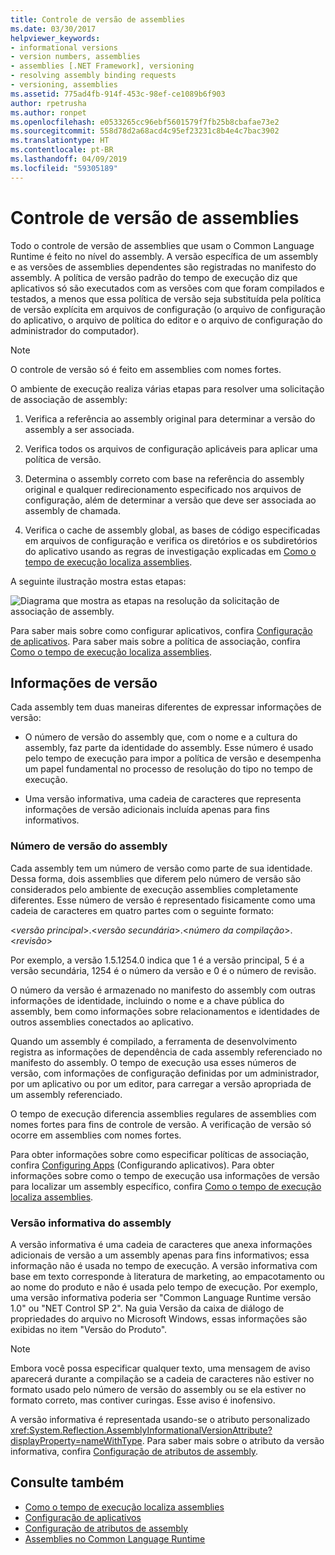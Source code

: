 ```yaml
---
title: Controle de versão de assemblies
ms.date: 03/30/2017
helpviewer_keywords:
- informational versions
- version numbers, assemblies
- assemblies [.NET Framework], versioning
- resolving assembly binding requests
- versioning, assemblies
ms.assetid: 775ad4fb-914f-453c-98ef-ce1089b6f903
author: rpetrusha
ms.author: ronpet
ms.openlocfilehash: e0533265cc96ebf5601579f7fb25b8cbafae73e2
ms.sourcegitcommit: 558d78d2a68acd4c95ef23231c8b4e4c7bac3902
ms.translationtype: HT
ms.contentlocale: pt-BR
ms.lasthandoff: 04/09/2019
ms.locfileid: "59305189"
---
```

# <a name="assembly-versioning"></a>Controle de versão de assemblies
Todo o controle de versão de assemblies que usam o Common Language Runtime é feito no nível do assembly. A versão específica de um assembly e as versões de assemblies dependentes são registradas no manifesto do assembly. A política de versão padrão do tempo de execução diz que aplicativos só são executados com as versões com que foram compilados e testados, a menos que essa política de versão seja substituída pela política de versão explícita em arquivos de configuração (o arquivo de configuração do aplicativo, o arquivo de política do editor e o arquivo de configuração do administrador do computador).  
  
> [!NOTE]
>  O controle de versão só é feito em assemblies com nomes fortes.  
  
 O ambiente de execução realiza várias etapas para resolver uma solicitação de associação de assembly:  
  
1. Verifica a referência ao assembly original para determinar a versão do assembly a ser associada.  
  
2. Verifica todos os arquivos de configuração aplicáveis para aplicar uma política de versão.  
  
3. Determina o assembly correto com base na referência do assembly original e qualquer redirecionamento especificado nos arquivos de configuração, além de determinar a versão que deve ser associada ao assembly de chamada.  
  
4. Verifica o cache de assembly global, as bases de código especificadas em arquivos de configuração e verifica os diretórios e os subdiretórios do aplicativo usando as regras de investigação explicadas em [Como o tempo de execução localiza assemblies](../../../docs/framework/deployment/how-the-runtime-locates-assemblies.md).  
  
 A seguinte ilustração mostra estas etapas:  
  
 ![Diagrama que mostra as etapas na resolução da solicitação de associação de assembly.](./media/assembly-versioning/resolve-assembly-binding-request.gif)
  
 Para saber mais sobre como configurar aplicativos, confira [Configuração de aplicativos](../../../docs/framework/configure-apps/index.md). Para saber mais sobre a política de associação, confira [Como o tempo de execução localiza assemblies](../../../docs/framework/deployment/how-the-runtime-locates-assemblies.md).  
  
## <a name="version-information"></a>Informações de versão  
 Cada assembly tem duas maneiras diferentes de expressar informações de versão:  
  
-   O número de versão do assembly que, com o nome e a cultura do assembly, faz parte da identidade do assembly. Esse número é usado pelo tempo de execução para impor a política de versão e desempenha um papel fundamental no processo de resolução do tipo no tempo de execução.  
  
-   Uma versão informativa, uma cadeia de caracteres que representa informações de versão adicionais incluída apenas para fins informativos.  
  
### <a name="assembly-version-number"></a>Número de versão do assembly  
 Cada assembly tem um número de versão como parte de sua identidade. Dessa forma, dois assemblies que diferem pelo número de versão são considerados pelo ambiente de execução assemblies completamente diferentes. Esse número de versão é representado fisicamente como uma cadeia de caracteres em quatro partes com o seguinte formato:  
  
 \<*versão principal*>.\<*versão secundária*>.\<*número da compilação*>.\<*revisão*>  
  
 Por exemplo, a versão 1.5.1254.0 indica que 1 é a versão principal, 5 é a versão secundária, 1254 é o número da versão e 0 é o número de revisão.  
  
 O número da versão é armazenado no manifesto do assembly com outras informações de identidade, incluindo o nome e a chave pública do assembly, bem como informações sobre relacionamentos e identidades de outros assemblies conectados ao aplicativo.  
  
 Quando um assembly é compilado, a ferramenta de desenvolvimento registra as informações de dependência de cada assembly referenciado no manifesto do assembly. O tempo de execução usa esses números de versão, com informações de configuração definidas por um administrador, por um aplicativo ou por um editor, para carregar a versão apropriada de um assembly referenciado.  
  
 O tempo de execução diferencia assemblies regulares de assemblies com nomes fortes para fins de controle de versão. A verificação de versão só ocorre em assemblies com nomes fortes.  
  
 Para obter informações sobre como especificar políticas de associação, confira [Configuring Apps](../../../docs/framework/configure-apps/index.md) (Configurando aplicativos). Para obter informações sobre como o tempo de execução usa informações de versão para localizar um assembly específico, confira [Como o tempo de execução localiza assemblies](../../../docs/framework/deployment/how-the-runtime-locates-assemblies.md).  
  
### <a name="assembly-informational-version"></a>Versão informativa do assembly  
 A versão informativa é uma cadeia de caracteres que anexa informações adicionais de versão a um assembly apenas para fins informativos; essa informação não é usada no tempo de execução. A versão informativa com base em texto corresponde à literatura de marketing, ao empacotamento ou ao nome do produto e não é usada pelo tempo de execução. Por exemplo, uma versão informativa poderia ser "Common Language Runtime versão 1.0" ou "NET Control SP 2". Na guia Versão da caixa de diálogo de propriedades do arquivo no Microsoft Windows, essas informações são exibidas no item "Versão do Produto".  
  
> [!NOTE]
>  Embora você possa especificar qualquer texto, uma mensagem de aviso aparecerá durante a compilação se a cadeia de caracteres não estiver no formato usado pelo número de versão do assembly ou se ela estiver no formato correto, mas contiver curingas. Esse aviso é inofensivo.  
  
 A versão informativa é representada usando-se o atributo personalizado <xref:System.Reflection.AssemblyInformationalVersionAttribute?displayProperty=nameWithType>. Para saber mais sobre o atributo da versão informativa, confira [Configuração de atributos de assembly](../../../docs/framework/app-domains/set-assembly-attributes.md).  
  
## <a name="see-also"></a>Consulte também

- [Como o tempo de execução localiza assemblies](../../../docs/framework/deployment/how-the-runtime-locates-assemblies.md)
- [Configuração de aplicativos](../../../docs/framework/configure-apps/index.md)
- [Configuração de atributos de assembly](../../../docs/framework/app-domains/set-assembly-attributes.md)
- [Assemblies no Common Language Runtime](../../../docs/framework/app-domains/assemblies-in-the-common-language-runtime.md)
